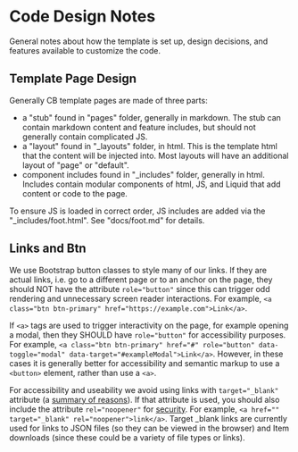 # Code Design Notes

General notes about how the template is set up, design decisions, and features available to customize the code. 

## Template Page Design

Generally CB template pages are made of three parts:

- a "stub" found in "pages" folder, generally in markdown. The stub can contain markdown content and feature includes, but should not generally contain complicated JS.
- a "layout" found in "_layouts" folder, in html. This is the template html that the content will be injected into. Most layouts will have an additional layout of "page" or "default".
- component includes found in "_includes" folder, generally in html. Includes contain modular components of html, JS, and Liquid that add content or code to the page.

To ensure JS is loaded in correct order, JS includes are added via the "_includes/foot.html".
See "docs/foot.md" for details.

## Links and Btn

We use Bootstrap button classes to style many of our links. 
If they are actual links, i.e. go to a different page or to an anchor on the page, they should NOT have the attribute `role="button"` since this can trigger odd rendering and unnecessary screen reader interactions. 
For example, `<a class="btn btn-primary" href="https://example.com">Link</a>`.

If `<a>` tags are used to trigger interactivity on the page, for example opening a modal, then they SHOULD have `role="button"` for accessibility purposes. 
For example, `<a class="btn btn-primary" href="#" role="button" data-toggle="modal" data-target="#exampleModal">Link</a>`.
However, in these cases it is generally better for accessibility and semantic markup to use a `<button>` element, rather than use a `<a>`.

For accessibility and useability we avoid using links with `target="_blank"` attribute (a [summary of reasons](https://css-tricks.com/use-target_blank/)).
If that attribute is used, you should also include the attribute `rel="noopener"` for [security](https://web.dev/external-anchors-use-rel-noopener/).
For example, `<a href="" target="_blank" rel="noopener">link</a>`.
Target _blank links are currently used for links to JSON files (so they can be viewed in the browser) and Item downloads (since these could be a variety of file types or links).
 
